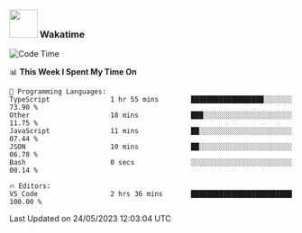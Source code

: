 ### <img src="https://media.giphy.com/media/VgCDAzcKvsR6OM0uWg/giphy.gif" width="50"> Wakatime

  <!--START_SECTION:waka-->
![Code Time](http://img.shields.io/badge/Code%20Time-1%2C411%20hrs%2052%20mins-blue)

📊 **This Week I Spent My Time On** 

```text
💬 Programming Languages: 
TypeScript               1 hr 55 mins        ██████████████████░░░░░░░   73.90 % 
Other                    18 mins             ███░░░░░░░░░░░░░░░░░░░░░░   11.75 % 
JavaScript               11 mins             ██░░░░░░░░░░░░░░░░░░░░░░░   07.44 % 
JSON                     10 mins             ██░░░░░░░░░░░░░░░░░░░░░░░   06.78 % 
Bash                     0 secs              ░░░░░░░░░░░░░░░░░░░░░░░░░   00.14 % 

🔥 Editors: 
VS Code                  2 hrs 36 mins       █████████████████████████   100.00 % 
```


 Last Updated on 24/05/2023 12:03:04 UTC
<!--END_SECTION:waka-->
